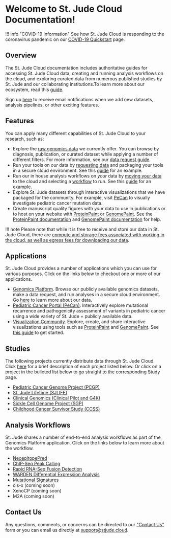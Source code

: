 # Welcome to St. Jude Cloud Documentation!

!!! info "COVID-19 Information"
    See how St. Jude Cloud is responding to the coronavirus pandemic on our [COVID-19 Quickstart](guides/covid-19/index.md) page.

## Overview

The St. Jude Cloud documentation includes authoritative guides for accessing St. Jude Cloud data, creating and running analysis workflows on the cloud, and exploring curated data from numerous published studies by St. Jude and our collaborating institutions.To learn more about our ecosystem, read this [guide](./ecosystem.md). 

Sign up [here](https://hospital.stjude.org/apps/forms/fb/st-jude-cloud-subscribe/) to receive email notifications when we add new datasets, analysis pipelines, or other exciting features.

## Features

You can apply many different capabilities of St. Jude Cloud to your research, such as:

* Explore the [raw genomics data](https://platform.stjude.cloud/data/diseases) we currently offer. You can browse by diagnosis, publication, or curated dataset while applying a number of different filters. For more information, see our [data request guide](./guides/genomics-platform/requesting-data/data-request.md).
* Run your tools on *our* data by [requesting data](./guides/genomics-platform/requesting-data/data-request.md) and packaging your tools in a secure cloud environment. See this [guide](./guides/genomics-platform/analyzing-data/creating-a-cloud-app.md) for an example.
* Run our in house analysis workflows on *your* data by [moving your data](./guides/genomics-platform/managing-data/data-transfer-app.md) to the cloud and selecting a [workflow](https://platform.stjude.cloud/workflows) to run. See this [guide](./guides/genomics-platform/analyzing-data/running-sj-workflows.md) for an example. 
* Explore St. Jude datasets through interactive visualizations that we have packaged for the community. For example, visit [PeCan](https://pecan.stjude.cloud) to visually investigate pediatric cancer mutation data.
* Create manuscript quality figures with *your* data to use in publications or to host on your website with [ProteinPaint](https://proteinpaint.stjude.org/) or [GenomePaint](https://genomepaint.stjude.cloud/). See the [ProteinPaint documentation](./guides/visualization-community/protein-paint.md) and [GenomePaint documentation](./guides/visualization-community/genome-paint.md) for help.

!!! note
    Please note that while it is free to receive and store our data in St. Jude Cloud, there are [compute and storage fees associated with working in the cloud, as well as egress fees for downloading our data](faq.md#will-i-be-charged-for-using-st-jude-cloud). 

## Applications

St. Jude Cloud provides a number of applications which you can use for various purposes. Click on the links below to checkout one or more of our applications.

* [Genomics Platform](https://platform.stjude.cloud/data). Browse our publicly available genomics datasets, make a data request, and run analyses in a secure cloud environment. Go [here](./guides/genomics-platform/requesting-data/about-our-data.md) to learn more about our data.
* [Pediatric Cancer Portal (PeCan)](https://pecan.stjude.cloud). Interactively explore mutational recurrence and pathogenicity assessment of variants in pediatric cancer using a wide variety of St. Jude + publicly available data. 
* [Visualization Community](https://viz.stjude.cloud/). Explore, create, and
  share interactive visualizations using tools such as
  [ProteinPaint](https://proteinpaint.stjude.org/) and
  [GenomePaint](https://genomepaint.stjude.cloud/). See [this
  guide](./guides/visualization-community/index.md) to get started.

## Studies

The following projects currently distribute data through St. Jude Cloud. Click [here](./guides/genomics-platform/requesting-data/about-our-data.md#data-access-units) for a brief description of each project listed below. Or click on a project in the bulleted list below to go straight to the corresponding Study page.

* [Pediatric Cancer Genome Project (PCGP)](https://stjude.cloud/studies/pediatric-cancer-genome-project)
* [St. Jude Lifetime (SJLIFE)](https://sjlife.stjude.org/)
* [Clinical Genomics (Clinical Pilot and G4K)](https://stjude.cloud/studies/clinical-genomics)
* [Sickle Cell Genome Project (SGP)](https://sickle-cell.stjude.cloud)
* [Childhood Cancer Survivor Study (CCSS)](https://ccss.stjude.org/)

## Analysis Workflows

St. Jude shares a number of end-to-end analysis workflows as part of the Genomics Platform application. Click on the links below to learn more about the workflow.

* [NeoepitopePred](https://platform.stjude.cloud/workflows/neoepitopepred)
* [ChIP-Seq Peak Calling](https://platform.stjude.cloud/workflows/chip-seq)
* [Rapid RNA-Seq Fusion Detection](https://platform.stjude.cloud/workflows/rapid_rna-seq)
* [WARDEN Differential Expression Analysis](https://platform.stjude.cloud/workflows/warden)
* [Mutational Signatures](https://platform.stjude.cloud/workflows/mutational_signatures)
* cis-x (coming soon)
* XenoCP (coming soon)
* M2A (coming soon)

## Contact Us

Any questions, comments, or concerns can be directed to our ["Contact Us"](https://stjude.cloud/contact) form or you can email us directly at support@stjude.cloud.
